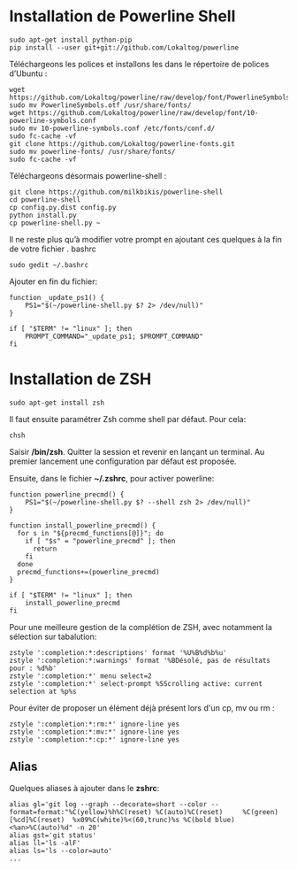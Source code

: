 Installation de Powerline Shell
========================
```
sudo apt-get install python-pip
pip install --user git+git://github.com/Lokaltog/powerline
```
Téléchargeons les polices et installons les dans le répertoire de polices d’Ubuntu :
```
wget https://github.com/Lokaltog/powerline/raw/develop/font/PowerlineSymbols.otf
sudo mv PowerlineSymbols.otf /usr/share/fonts/
wget https://github.com/Lokaltog/powerline/raw/develop/font/10-powerline-symbols.conf
sudo mv 10-powerline-symbols.conf /etc/fonts/conf.d/
sudo fc-cache -vf
git clone https://github.com/Lokaltog/powerline-fonts.git
sudo mv powerline-fonts/ /usr/share/fonts/
sudo fc-cache -vf
```
Téléchargeons désormais powerline-shell :
```
git clone https://github.com/milkbikis/powerline-shell
cd powerline-shell
cp config.py.dist config.py
python install.py
cp powerline-shell.py ~
```
Il ne reste plus qu’à modifier votre prompt en ajoutant ces quelques à la fin de votre fichier . bashrc
```
sudo gedit ~/.bashrc
```

Ajouter en fin du fichier:
```
function _update_ps1() {
    PS1="$(~/powerline-shell.py $? 2> /dev/null)"
}

if [ "$TERM" != "linux" ]; then
    PROMPT_COMMAND="_update_ps1; $PROMPT_COMMAND"
fi
```

Installation de ZSH
========================

```
sudo apt-get install zsh
```
Il faut ensuite paramétrer Zsh comme shell par défaut. Pour cela:
```
chsh
```
Saisir **/bin/zsh**. Quitter la session et revenir en lançant un terminal. Au premier lancement une configuration par défaut est proposée.

Ensuite, dans le fichier **~/.zshrc**, pour activer powerline:
```
function powerline_precmd() {
    PS1="$(~/powerline-shell.py $? --shell zsh 2> /dev/null)"
}

function install_powerline_precmd() {
  for s in "${precmd_functions[@]}"; do
    if [ "$s" = "powerline_precmd" ]; then
      return
    fi
  done
  precmd_functions+=(powerline_precmd)
}

if [ "$TERM" != "linux" ]; then
    install_powerline_precmd
fi
```

Pour une meilleure gestion de la complétion de ZSH, avec notamment la sélection sur tabalution:
```
zstyle ':completion:*:descriptions' format '%U%B%d%b%u'
zstyle ':completion:*:warnings' format '%BDésolé, pas de résultats pour : %d%b'
zstyle ':completion:*' menu select=2
zstyle ':completion:*' select-prompt %SScrolling active: current selection at %p%s
```
Pour éviter de proposer un élément déjà présent lors d'un cp, mv ou rm :
```
zstyle ':completion:*:rm:*' ignore-line yes
zstyle ':completion:*:mv:*' ignore-line yes
zstyle ':completion:*:cp:*' ignore-line yes
```

Alias
--------
Quelques aliases à ajouter dans le **zshrc**:
```
alias gl='git log --graph --decorate=short --color --format=format:"%C(yellow)%h%C(reset) %C(auto)%C(reset)     %C(green)[%cd]%C(reset)  %x09%C(white)%<(60,trunc)%s %C(bold blue)<%an>%C(auto)%d" -n 20'
alias gst='git status'
alias ll='ls -alF'
alias ls='ls --color=auto'
...
```